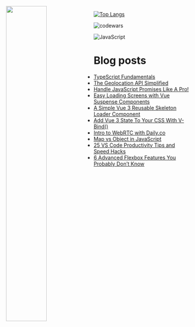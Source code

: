 <img align="left" width="47%" src="https://github-readme-stats.vercel.app/api?username=jaosn60810&show_icons=true&theme=radical"/>

[![Top Langs](https://github-readme-stats.vercel.app/api/top-langs/?username=jaosn60810&layout=compact)](https://github.com/jaosn60810/github-readme-stats)

![codewars](https://www.codewars.com/users/JasonChain/badges/large)

![JavaScript](https://img.shields.io/badge/javascript-%23323330.svg?style=for-the-badge&logo=javascript&logoColor=%23F7DF1E)

# Blog posts
<!-- BLOG-POST-LIST:START -->
- [TypeScript Fundamentals](https://jasonscchien.medium.com/typescript-fundamentals-8deec2ccc8e5?source=rss-2cc1a5b0527b------2)
- [The Geolocation API Simplified](https://jasonscchien.medium.com/the-geolocation-api-simplified-a315fad50c65?source=rss-2cc1a5b0527b------2)
- [Handle JavaScript Promises Like A Pro!](https://jasonscchien.medium.com/handle-javascript-promises-like-a-pro-4f3913c2d43c?source=rss-2cc1a5b0527b------2)
- [Easy Loading Screens with Vue Suspense Components](https://jasonscchien.medium.com/easy-loading-screens-with-vue-suspense-components-e46ebec222a8?source=rss-2cc1a5b0527b------2)
- [A Simple Vue 3 Reusable Skeleton Loader Component](https://jasonscchien.medium.com/a-simple-vue-3-reusable-skeleton-loader-component-6b2536c16960?source=rss-2cc1a5b0527b------2)
- [Add Vue 3 State To Your CSS With V-Bind&lpar;&rpar;](https://jasonscchien.medium.com/add-vue-3-state-to-your-css-with-v-bind-72cde03719d5?source=rss-2cc1a5b0527b------2)
- [Intro to WebRTC with Daily.co](https://jasonscchien.medium.com/intro-to-webrtc-with-daily-co-aa93dbc76237?source=rss-2cc1a5b0527b------2)
- [Map vs Object in JavaScript](https://jasonscchien.medium.com/map-vs-object-in-javascript-6e90fbeb992e?source=rss-2cc1a5b0527b------2)
- [25 VS Code Productivity Tips and Speed Hacks](https://jasonscchien.medium.com/25-vs-code-productivity-tips-and-speed-hacks-d359a83fcf6c?source=rss-2cc1a5b0527b------2)
- [6 Advanced Flexbox Features You Probably Don’t Know](https://jasonscchien.medium.com/6-advanced-flexbox-features-you-probably-dont-know-bc793903a655?source=rss-2cc1a5b0527b------2)
<!-- BLOG-POST-LIST:END -->
